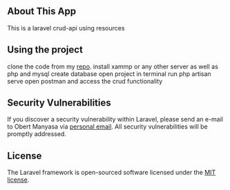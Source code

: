 
## About This App
This is a laravel crud-api using resources
## Using the project
clone the code from my [repo](https://github.com/wealthymanyasa/laravel-crud-api-resources.git). 
install xammp or any other server as well as php and mysql
create database
open project in terminal
run php artisan serve
open postman and access the crud functionality

## Security Vulnerabilities

If you discover a security vulnerability within Laravel, please send an e-mail to Obert Manyasa via [personal email](mailto:omanyasa@yahoo.com). All security vulnerabilities will be promptly addressed.

## License

The Laravel framework is open-sourced software licensed under the [MIT license](https://opensource.org/licenses/MIT).
